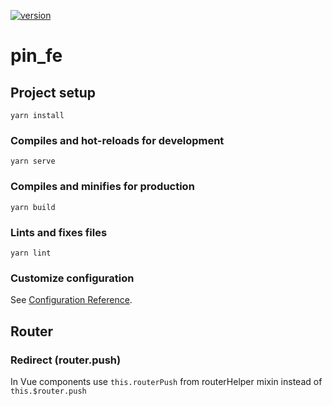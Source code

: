 [![version](https://img.shields.io/badge/dynamic/json?color=blue&label=version&query=%24%5B0%5D.name&url=https%3A%2F%2Fgitlab-public.quanti.cz%2Fapi%2Fv4%2Fprojects%2F17%2Frepository%2Ftags)](https://gitlab-public.quanti.cz/humansis/web-platform/frontend-new/)

# pin_fe

## Project setup
```
yarn install
```

### Compiles and hot-reloads for development
```
yarn serve
```

### Compiles and minifies for production
```
yarn build
```

### Lints and fixes files
```
yarn lint
```

### Customize configuration
See [Configuration Reference](https://cli.vuejs.org/config/).

## Router

### Redirect (router.push)
In Vue components use `this.routerPush` from routerHelper mixin instead of `this.$router.push`
